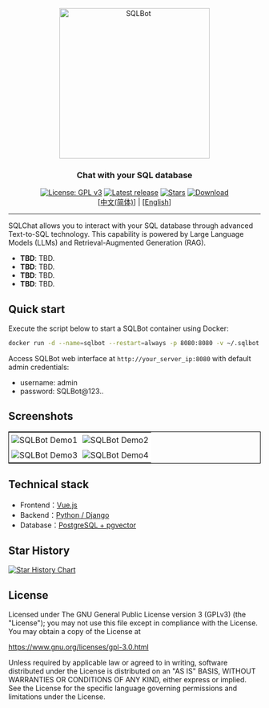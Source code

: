 <p align="center"><img src= "TBD" alt="SQLBot" width="300" /></p>
<h3 align="center">Chat with your SQL database</h3>
<p align="center">
  <a href="https://www.gnu.org/licenses/gpl-3.0.html#license-text"><img src="https://img.shields.io/github/license/1Panel-dev/SQLBot?color=%231890FF" alt="License: GPL v3"></a>
  <a href="https://github.com/1Panel-dev/SQLBot/releases/latest"><img src="https://img.shields.io/github/v/release/1Panel-dev/SQLBot" alt="Latest release"></a>
  <a href="https://github.com/1Panel-dev/SQLBot"><img src="https://img.shields.io/github/stars/1Panel-dev/SQLBot?color=%231890FF&style=flat-square" alt="Stars"></a>    
  <a href="https://hub.docker.com/r/1panel/SQLbot"><img src="https://img.shields.io/docker/pulls/1panel/SQLBot?label=downloads" alt="Download"></a><br/>
 [<a href="/README_CN.md">中文(简体)</a>] | [<a href="/README.md">English</a>] 
</p>
<hr/>

SQLChat allows you to interact with your SQL database through advanced Text-to-SQL technology. This capability is powered by Large Language Models (LLMs) and Retrieval-Augmented Generation (RAG).

- **TBD**: TBD.
- **TBD**: TBD.
- **TBD**: TBD.
- **TBD**: TBD.

## Quick start

Execute the script below to start a SQLBot container using Docker:

```bash
docker run -d --name=sqlbot --restart=always -p 8080:8080 -v ~/.sqlbot:/var/lib/postgresql/data 1panel/sqlbot
```

Access SQLBot web interface at `http://your_server_ip:8080` with default admin credentials:

- username: admin
- password: SQLBot@123..

## Screenshots

<table style="border-collapse: collapse; border: 1px solid black;">
  <tr>
    <td style="padding: 5px;background-color:#fff;"><img src= "TBD" alt="SQLBot Demo1"   /></td>
    <td style="padding: 5px;background-color:#fff;"><img src= "TBD" alt="SQLBot Demo2"   /></td>
  </tr>
  <tr>
    <td style="padding: 5px;background-color:#fff;"><img src= "TBD" alt="SQLBot Demo3"   /></td>
    <td style="padding: 5px;background-color:#fff;"><img src= "TBD" alt="SQLBot Demo4"   /></td>
  </tr>
</table>

## Technical stack

- Frontend：[Vue.js](https://vuejs.org/)
- Backend：[Python / Django](https://www.djangoproject.com/)
- Database：[PostgreSQL + pgvector](https://www.postgresql.org/)

## Star History

[![Star History Chart](https://api.star-history.com/svg?repos=1Panel-dev/SQLBot&type=Date)](https://star-history.com/#1Panel-dev/SQLBot&Date)

## License

Licensed under The GNU General Public License version 3 (GPLv3)  (the "License"); you may not use this file except in compliance with the License. You may obtain a copy of the License at

<https://www.gnu.org/licenses/gpl-3.0.html>

Unless required by applicable law or agreed to in writing, software distributed under the License is distributed on an "AS IS" BASIS, WITHOUT WARRANTIES OR CONDITIONS OF ANY KIND, either express or implied. See the License for the specific language governing permissions and limitations under the License.
